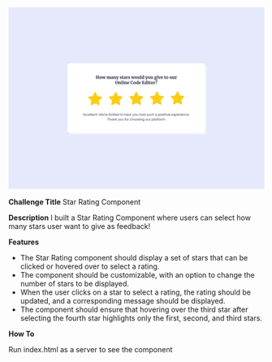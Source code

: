 ![Star Rating Component](./design/Rating-5.png)

**Challenge Title**
Star Rating Component

**Description**
I built a Star Rating Component where users can select how many stars user want to give as feedback!

**Features**

- The Star Rating component should display a set of stars that can be clicked or hovered over to select a rating.
- The component should be customizable, with an option to change the number of stars to be displayed.
- When the user clicks on a star to select a rating, the rating should be updated, and a corresponding message should be displayed.
- The component should ensure that hovering over the third star after selecting the fourth star highlights only the first, second, and third stars.

**How To**

Run index.html as a server to see the component
